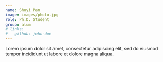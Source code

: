 ```yaml
---
name: Shuyi Pan
image: images/photo.jpg
role: Ph.D. Student
group: alum
# links:
#   github: john-doe
---
```


Lorem ipsum dolor sit amet, consectetur adipiscing elit, sed do eiusmod tempor incididunt ut labore et dolore magna aliqua.
